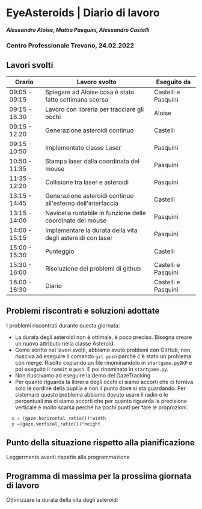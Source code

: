 # EyeAsteroids | Diario di lavoro
##### Alessandro Aloise, Mattia Pasquini, Alessandro Castelli
### Centro Professionale Trevano, 24.02.2022

## Lavori svolti


|Orario        |Lavoro svolto                                               	  |Eseguito da        |
|--------------|----------------------------------------------------------------- |-------------------|
|09:05 - 09:15 | Spiegare ad Aloise cosa è stato fatto settimana scorsa  		      |Castelli e Pasquini|
|09:15 - 16.30 | Lavoro con libreria per tracciare gli occhi				  	          |Aloise             |
|09:15 - 12.20 | Generazione asteroidi continuo								  	                |Castelli           |
|09:15 - 10:50 | Implementato classe Laser									                      |Pasquini           |
|10:50 - 11:35 | Stampa laser dalla coordinata del mouse		    	  	 	          |Pasquini           |
|11:35 - 12:20 | Collisione tra laser e asteroidi 							                  |Pasquini           |
|13:15 - 14:45 | Generazione asteroidi continuo all'esterno dell'interfaccia      |Castelli           |
|13:15 - 14:00 | Navicella ruotabile in funzione delle coordinate del mouse       |Pasquini           |   
|14:00 - 15:15 | Implementare la durata della vita degli asteroidi con laser      |Pasquini           |  
|15:00 - 15:30 | Punteggio                                                        |Castelli           |  
|15:30 - 16:00 | Risoluzione dei problemi di github                               |Castelli e Pasquini|
|16:00 - 16:30 | Diario                                                           |Castelli e Pasquini|    


##  Problemi riscontrati e soluzioni adottate
I problemi riscontrati durante questa giornata:

* La durata degli asteroidi non è ottimale, è poco preciso. Bisogna creare un nuovo attributo nella classe Asteroid.
* Come scritto nei lavori svolti, abbiamo avuto problemi con GitHub, non riusciva ad eseguire il comando `git push` perchè c'è stato un problema con merge. Risolto copiando un file rinominandolo in `startgame.pyBKP` e poi eseguito il `commit` e `push`. E poi rinominato in `startgame.py`.
* Non riuscivamo ad eseguire la demo del GazeTracking
* Per quanto riguarda la libreria degli occhi ci siamo accorti che ci forniva solo le cordine della pupilla e non il punto dove si sta guardando. Per sistemare questo problema abbiamo dovuto usare il radio e le percentuali ma ci siamo accorti che per quanto riguarda la precisione verticale é molto scarsa perché ha pochi punti per fare le proprozioni.
``` py
  x = (gaze.horizontal_ratio())*width
  y =(gaze.vertical_ratio())*height
```

##  Punto della situazione rispetto alla pianificazione
Leggermente avanti rispetto alla programmazione

## Programma di massima per la prossima giornata di lavoro
Ottimizzare la durata della vita degli asteroidi
